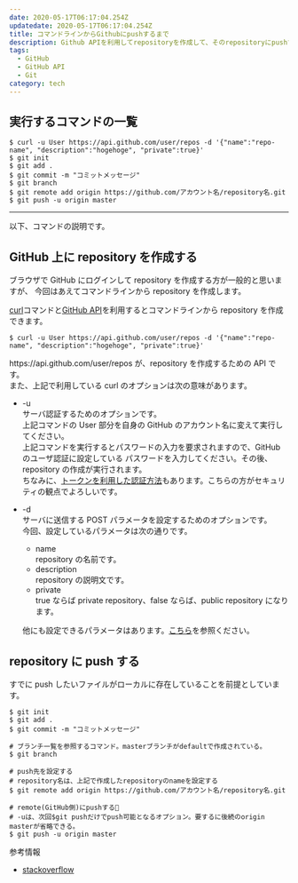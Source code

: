 ```yaml
---
date: 2020-05-17T06:17:04.254Z
updatedate: 2020-05-17T06:17:04.254Z
title: コマンドラインからGithubにpushするまで
description: Github APIを利用してrepositoryを作成して、そのrepositoryにpushするまでのメモです。
tags:
  - GitHub
  - GitHub API
  - Git
category: tech
---
```


## 実行するコマンドの一覧

```shell
$ curl -u User https://api.github.com/user/repos -d '{"name":"repo-name", "description":"hogehoge", "private":true}'
$ git init
$ git add .
$ git commit -m "コミットメッセージ"
$ git branch
$ git remote add origin https://github.com/アカウント名/repository名.git
$ git push -u origin master
```

---

以下、コマンドの説明です。

## GitHub 上に repository を作成する

ブラウザで GitHub にログインして repository を作成する方が一般的と思いますが、
今回はあえてコマンドラインから repository を作成します。

[curl](https://curl.haxx.se/)コマンドと[GitHub API](https://developer.github.com/v3/)を利用するとコマンドラインから repository を作成できます。

```shell
$ curl -u User https://api.github.com/user/repos -d '{"name":"repo-name", "description":"hogehoge", "private":true}'
```

https&#058;//api.github.com/user/repos が、repository を作成するための API です。  
また、上記で利用している curl のオプションは次の意味があります。

- -u  
  サーバ認証するためのオプションです。  
  上記コマンドの User 部分を自身の GitHub のアカウント名に変えて実行してください。  
  上記コマンドを実行するとパスワードの入力を要求されますので、GitHub のユーザ認証に設定している
  パスワードを入力してください。その後、repository の作成が実行されます。  
  ちなみに、[トークンを利用した認証方法](https://developer.github.com/v3/auth/#via-oauth-and-personal-access-tokens)もあります。こちらの方がセキュリティの観点でよろしいです。
- -d  
  サーバに送信する POST パラメータを設定するためのオプションです。  
  今回、設定しているパラメータは次の通りです。

  - name  
    repository の名前です。
  - description  
    repository の説明文です。
  - private  
    true ならば private repository、false ならば、public repository になります。

  他にも設定できるパラメータはあります。[こちら](https://developer.github.com/v3/repos/#parameters-4)を参照ください。

## repository に push する

すでに push したいファイルがローカルに存在していることを前提としています。

```shell
$ git init
$ git add .
$ git commit -m "コミットメッセージ"

# ブランチ一覧を参照するコマンド。masterブランチがdefaultで作成されている。
$ git branch

# push先を設定する
# repository名は、上記で作成したrepositoryのnameを設定する
$ git remote add origin https://github.com/アカウント名/repository名.git

# remote(GitHub側)にpushする
# -uは、次回$git pushだけでpush可能となるオプション。要するに後続のorigin masterが省略できる。
$ git push -u origin master
```

参考情報

- [stackoverflow](https://stackoverflow.com/questions/2423777/is-it-possible-to-create-a-remote-repo-on-github-from-the-cli-without-opening-br)
